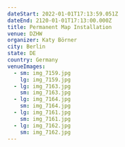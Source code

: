 ```yaml
---
dateStart: 2022-01-01T17:13:59.051Z
dateEnd: 2120-01-01T17:13:00.000Z
title: Permanent Map Installation
venue: DZHW
organizer: Katy Börner
city: Berlin
state: DE
country: Germany
venueImages:
  - sm: img_7159.jpg
    lg: img_7159.jpg
  - lg: img_7163.jpg
    sm: img_7163.jpg
  - lg: img_7164.jpg
    sm: img_7164.jpg
  - lg: img_7161.jpg
    sm: img_7161.jpg
  - lg: img_7162.jpg
    sm: img_7162.jpg
---
```

